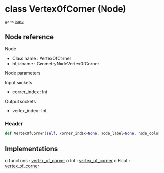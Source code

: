 # class VertexOfCorner (Node)

<sub>go to [index](/docs/index.md)</sub>

## Node reference

Node
 - Class name : VertexOfCorner
 - bl_idname : GeometryNodeVertexOfCorner

Node parameters

Input sockets
 - corner_index : Int

Output sockets
 - vertex_index : Int

### Header

``` python
def VertexOfCorner(self, corner_index=None, node_label=None, node_color=None):
```

## Implementations

o functions : [vertex_of_corner](#vertex_of_corner)
o Int : [vertex_of_corner](#vertex_of_corner) 
o Float : [vertex_of_corner](#vertex_of_corner) 

